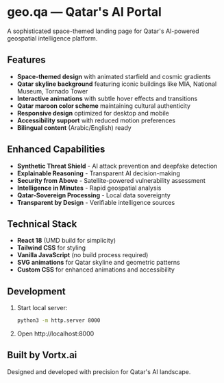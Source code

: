 # geo.qa — Qatar's AI Portal

A sophisticated space-themed landing page for Qatar's AI-powered geospatial intelligence platform.

## Features

- **Space-themed design** with animated starfield and cosmic gradients
- **Qatar skyline background** featuring iconic buildings like MIA, National Museum, Tornado Tower
- **Interactive animations** with subtle hover effects and transitions
- **Qatar maroon color scheme** maintaining cultural authenticity
- **Responsive design** optimized for desktop and mobile
- **Accessibility support** with reduced motion preferences
- **Bilingual content** (Arabic/English) ready

## Enhanced Capabilities

- **Synthetic Threat Shield** - AI attack prevention and deepfake detection
- **Explainable Reasoning** - Transparent AI decision-making
- **Security from Above** - Satellite-powered vulnerability assessment
- **Intelligence in Minutes** - Rapid geospatial analysis
- **Qatar-Sovereign Processing** - Local data sovereignty
- **Transparent by Design** - Verifiable intelligence sources

## Technical Stack

- **React 18** (UMD build for simplicity)
- **Tailwind CSS** for styling
- **Vanilla JavaScript** (no build process required)
- **SVG animations** for Qatar skyline and geometric patterns
- **Custom CSS** for enhanced animations and accessibility

## Development

1. Start local server:
   ```bash
   python3 -m http.server 8000
   ```

2. Open http://localhost:8000

## Built by Vortx.ai

Designed and developed with precision for Qatar's AI landscape.